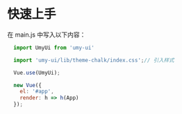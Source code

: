 # 快速上手

在 main.js 中写入以下内容：

```javascript
  import UmyUi from 'umy-ui'

  import 'umy-ui/lib/theme-chalk/index.css';// 引入样式

  Vue.use(UmyUi);

  new Vue({
    el: '#app',
    render: h => h(App)
  });
```
